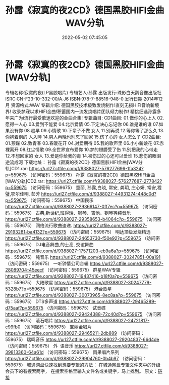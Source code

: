 ﻿---
title: 孙露《寂寞的夜2CD》德国黑胶HIFI金曲WAV分轨
date: 2022-05-02 07:45:05
categories: WAV车载音乐、镜像
tags: 华语中文
---
# 孙露《寂寞的夜2CD》德国黑胶HIFI金曲[WAV分轨]

专辑名称:寂寞的夜(LP黑胶唱片)
专辑艺人:孙露
出版发行:珠影白天鹅音像出版社
ISRC:CN-F23-10-332-00/A.J6
ISBN:978-7-88516-948-0
发行日期:2014年12月
资源格式:WAV
专辑介绍:
德国黑胶技术极致发烧制作!直刻无损HIFI音响新境界!
收录梦寐以求HIFI金曲!积蓄国内一流发烧唱片团队倾力制作!
精挑细选孙露多年来广为i流行最受歌迷欢迎的金曲合集!
专辑曲目:
CD1曲目:
01.做你的心上人
02.愿得一人心
03.爱到不能爱
04.北京爱情
05.下定决心忘记你
06.谁是谁的谁
07.如果没有你
08.趁早
09.小情歌
10.下辈子不做
女人
11.别再说
12.等你等了那么久
13.你抱着别的
人入睡
14.男人再晚也别忘了回家
15.伤了心的
女人怎么了
CD2曲目:
01.预谋
02.致青春
03.春暖花开
04.对爱期待
05.我的歌声里
06.小小新娘花
07.赤裸离开
08.红尘情歌
09.全世界宣布爱你
10.梦的翅膀受了伤
11.别把我的心带走
12.不想回家的 女人
13.爱是你给我的毒
14.被伤过的心还可以爱谁
15.悲伤的眼泪逆流成河
下载地址：
孙露《寂寞的夜2CD》德国黑胶HIFI金曲[WAV分轨]CD1.rar: https://url27.ctfile.com/f/9388027-576277696-1fa324?p=559675
（访问密码：559675）
孙露《寂寞的夜2CD》德国黑胶HIFI金曲[WAV分轨]CD2.rar: https://url27.ctfile.com/f/9388027-576277687-277842?p=559675
（访问密码：559675）
童丽, 孙露,白晓, 常安, 龚玥, 庄心妍, 常安,程璧,鄂尔佳明,
彭芳
https://url27.ctfile.com/d/9388027-44931274-448c0d?p=559675
（访问密码：559675）
中国民乐
https://url27.ctfile.com/d/9388027-29366147-0ff7ec?p=559675
（访问密码：559675）
古典,新世纪,班得瑞、钢琴、吉他、钢琴等纯音乐
https://url27.ctfile.com/d/9388027-29358653-b4064c?p=559675
（访问密码：559675）
网络流行歌曲速递.
https://url27.ctfile.com/d/9388027-29193281-ba4132?p=559675
（访问密码：559675）
明达顶级发烧精选
https://url27.ctfile.com/d/9388027-24653730-f50e92?p=559675
（访问密码：559675）
DJ电音舞曲,的士高, 交谊舞曲
https://url27.ctfile.com/d/9388027-17571203-eb9a6a?p=559675
（访问密码：559675）
纯音乐
https://url27.ctfile.com/d/9388027-30247851-00a191
（访问密码：559675）
一听钟情公司合辑
https://url27.ctfile.com/d/9388027-28089704-45eecf
（访问密码：559675）
群星WAV专辑
https://url27.ctfile.com/d/9388027-19437416-b18f0a?p=559675
（访问密码：559675）
大陆歌星
https://url27.ctfile.com/d/9388027-30247779-5328b7?p=559675
（访问密码：559675）
港台歌星
https://url27.ctfile.com/d/9388027-30073965-8ec8aa?p=559675
（访问密码：559675）
DTS多声道
https://url27.ctfile.com/d/9388027-29465289-d75aaf?p=559675
（访问密码：559675）
试音碟
https://url27.ctfile.com/d/9388027-29424388-72c40d?p=559675
（访问密码：559675）
滚石唱片
https://url27.ctfile.com/d/9388027-24721817-c99fb0
（访问密码：559675）
宝丽金唱片
https://url27.ctfile.com/d/9388027-29465211-2db889
（访问密码：559675）
瑞鸣音乐
https://url27.ctfile.com/d/9388027-29204837-66d4de
（访问密码：559675）
外  语音乐
https://url27.ctfile.com/d/9388027-39813360-64a61d
（访问密码：559675）
雨果唱片系列
https://url27.ctfile.com/d/9388027-29904760-0b4b97
（访问密码：559675）
城通网盘快速找到想要专辑的方法：
在城通网盘专辑文件夹中的升级会员下的有搜索两字，
在搜索空格里输入文件名或关键字，马上找到。
原文：[链接](https://blog.sina.com.cn/s/blog_1647c7e7601030wzs.html)